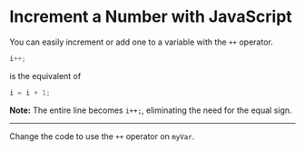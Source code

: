 # Increment a Number with JavaScript
You can easily increment or add one to a variable with the `++` operator.
```js
i++;
```
is the equivalent of
```js
i = i + 1;
```
**Note:** The entire line becomes `i++;`, eliminating the need for the equal sign.

---
Change the code to use the `++` operator on `myVar`.